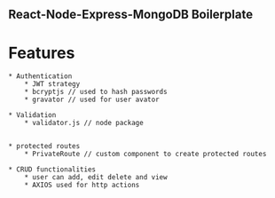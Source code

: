 ## React-Node-Express-MongoDB Boilerplate

# Features

    * Authentication
        * JWT strategy
        * bcryptjs // used to hash passwords
        * gravator // used for user avator 

    * Validation
        * validator.js // node package
        

    * protected routes
        * PrivateRoute // custom component to create protected routes

    * CRUD functionalities
        * user can add, edit delete and view 
        * AXIOS used for http actions  

